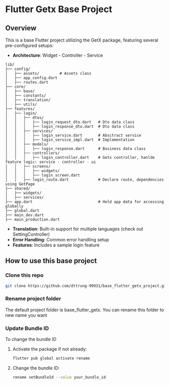 # Flutter Getx Base Project

## Overview
This is a base Flutter project utilizing the GetX package, featuring several pre-configured setups:

- **Architecture**: Widget - Controller - Service
```
lib/                    
├── config/             
│   ├── assets/         # Assets class
│   ├── app_config.dart 
│   ├── routes.dart     
├── core/               
│   ├── base/           
│   ├── constants/      
│   ├── translation/  
│   ├── utils/
├── features/           
│   ├── login/          
│   │   ├── dtos/
│   │   │   ├── login_request_dto.dart   # Dto data class   
│   │   │   ├── login_response_dto.dart  # Dto data class
│   │   ├── services/    
│   │   │   ├── login_service.dart       # Absctract service
│   │   │   ├── login_service_impl.dart  # Implementation  
│   │   ├── models/      
│   │   │   ├── login_response.dart      # Business data class
│   │   ├── controllers/ 
│   │   │   ├── login_controller.dart    # Getx controller, hanlde feature logic: service - controller - ui
│   │   ├── screens/     
│   │   │   ├── widgets/
│   │   │   ├── login_screen.dart
│   │   ├── login_route.dart             # Declare route, dependencies using GetPage  
├── shared/             
│   ├── widgets/        
│   ├── services/       
├── app.dart                             # Hold app data for accessing globally
├── global.dart         
├── main_dev.dart       
├── main_production.dart
```

- **Translation**: Built-in support for multiple languages  (check out SettingController)
- **Error Handling**: Common error handling setup
- **Features**: Includes a sample login feature


## How to use this base project
### Clone this repo
   ```sh
   git clone https://github.com/dttrung-99931/base_flutter_getx_project.git
   ```

### Rename project folder 
The default project folder is base_flutter_getx. You can rename this folder to new name you want
### Update Bundle ID
To change the bundle ID
1. Activate the package if not already:
   ```sh
   flutter pub global activate rename
   ```

2. Change the bundle ID:
   ```sh
   rename setBundleId --value your_bundle_id
   ```
